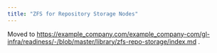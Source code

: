 ```yaml
---
title: "ZFS for Repository Storage Nodes"
---
```


Moved to https://example_company.com/example_company-com/gl-infra/readiness/-/blob/master/library/zfs-repo-storage/index.md .
